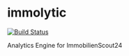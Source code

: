 immolytic
=========
[![Build Status](https://travis-ci.org/techytux/immolytic.svg?branch=master)](https://travis-ci.org/techytux/immolytic)

Analytics Engine for ImmobilienScout24
